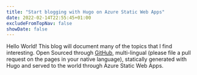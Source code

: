 ```yaml
---
title: "Start blogging with Hugo on Azure Static Web Apps"
date: 2022-02-14T22:55:45+01:00
excludeFromTopNav: false
showDate: false
---
```


Hello World! This blog will document many of the topics that I find interesting. Open Sourced through [GitHub](https://github.com/JupiterSwears/JupiterSwearsBlog), multi-lingual (please file a pull request on the pages in your native language), statically generated with Hugo and served to the world through Azure Static Web Apps.